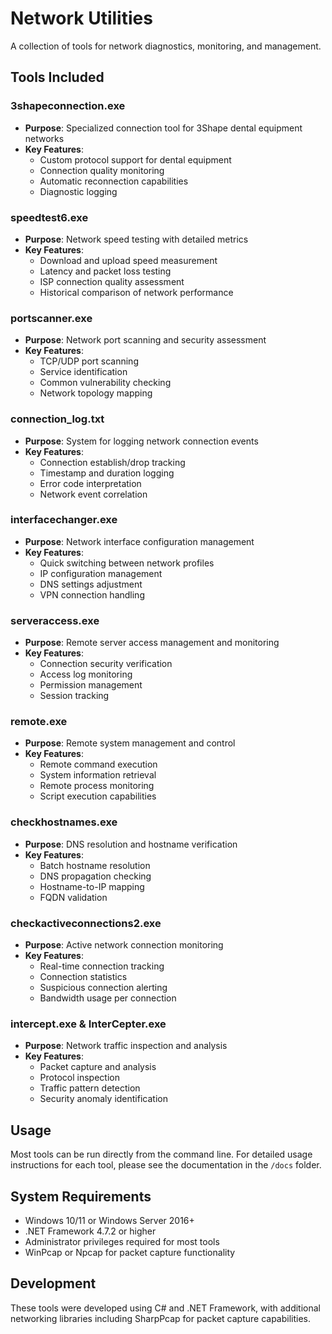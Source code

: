 # Network Utilities

A collection of tools for network diagnostics, monitoring, and management.

## Tools Included

### 3shapeconnection.exe
- **Purpose**: Specialized connection tool for 3Shape dental equipment networks
- **Key Features**:
  - Custom protocol support for dental equipment
  - Connection quality monitoring
  - Automatic reconnection capabilities
  - Diagnostic logging

### speedtest6.exe
- **Purpose**: Network speed testing with detailed metrics
- **Key Features**:
  - Download and upload speed measurement
  - Latency and packet loss testing
  - ISP connection quality assessment
  - Historical comparison of network performance

### portscanner.exe
- **Purpose**: Network port scanning and security assessment
- **Key Features**:
  - TCP/UDP port scanning
  - Service identification
  - Common vulnerability checking
  - Network topology mapping

### connection_log.txt
- **Purpose**: System for logging network connection events
- **Key Features**:
  - Connection establish/drop tracking
  - Timestamp and duration logging
  - Error code interpretation
  - Network event correlation

### interfacechanger.exe
- **Purpose**: Network interface configuration management
- **Key Features**:
  - Quick switching between network profiles
  - IP configuration management
  - DNS settings adjustment
  - VPN connection handling

### serveraccess.exe
- **Purpose**: Remote server access management and monitoring
- **Key Features**:
  - Connection security verification
  - Access log monitoring
  - Permission management
  - Session tracking

### remote.exe
- **Purpose**: Remote system management and control
- **Key Features**:
  - Remote command execution
  - System information retrieval
  - Remote process monitoring
  - Script execution capabilities

### checkhostnames.exe
- **Purpose**: DNS resolution and hostname verification
- **Key Features**:
  - Batch hostname resolution
  - DNS propagation checking
  - Hostname-to-IP mapping
  - FQDN validation

### checkactiveconnections2.exe
- **Purpose**: Active network connection monitoring
- **Key Features**:
  - Real-time connection tracking
  - Connection statistics
  - Suspicious connection alerting
  - Bandwidth usage per connection

### intercept.exe & InterCepter.exe
- **Purpose**: Network traffic inspection and analysis
- **Key Features**:
  - Packet capture and analysis
  - Protocol inspection
  - Traffic pattern detection
  - Security anomaly identification

## Usage

Most tools can be run directly from the command line. For detailed usage instructions for each tool, please see the documentation in the `/docs` folder.

## System Requirements

- Windows 10/11 or Windows Server 2016+
- .NET Framework 4.7.2 or higher
- Administrator privileges required for most tools
- WinPcap or Npcap for packet capture functionality

## Development

These tools were developed using C# and .NET Framework, with additional networking libraries including SharpPcap for packet capture capabilities.